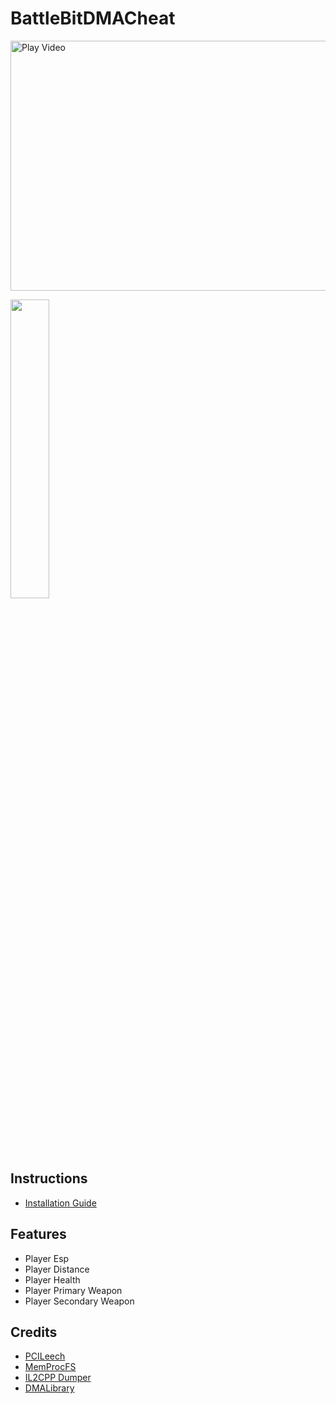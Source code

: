 # BattleBitDMACheat

<a href="https://youtu.be/M43x70ikBl0">
  <img src="https://github.com/IntelSDM/BattleBitDMACheat/assets/86087830/e1c5b3fa-a4e4-4329-8362-27ea7a5590aa" alt="Play Video" width="700" height="400">
</a>

<p align="Left">
  <img src="https://github.com/IntelSDM/BattleBitDMACheat/assets/86087830/49f74204-6370-4585-80fe-626bcde6d5ad"
    style="width: 35%;" />
</p>

## Instructions
* [Installation Guide](./Instructions.md)

## Features
* Player Esp
* Player Distance
* Player Health
* Player Primary Weapon
* Player Secondary Weapon

## Credits
* [PCILeech](https://github.com/ufrisk/pcileech)
* [MemProcFS](https://github.com/ufrisk/MemProcFS)
* [IL2CPP Dumper](https://github.com/Perfare/Il2CppDumper)
* [DMALibrary](https://github.com/Metick/DMALibrary/tree/Master)
